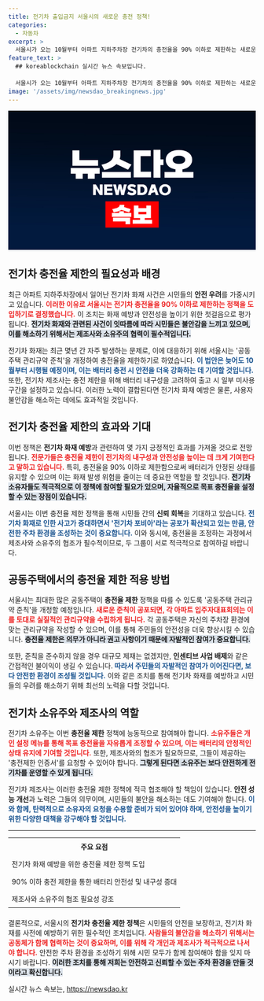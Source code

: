 ```yaml
---
title: 전기차 출입금지 서울시의 새로운 충전 정책!
categories:
  - 자동차
excerpt: >
  서울시가 오는 10월부터 아파트 지하주차장 전기차의 충전율을 90% 이하로 제한하는 새로운 정책을 도입합니다. 이 조치는 빈번한 전기차 화재로 인한 시민의 불안을 해소하기 위한 것으로, 제조사와 소유주의 적극적인 참여가 필요합니다. 주행거리 저하는 감수하더라도 안전성을 높이는 선택이 될지 주목됩니다.
feature_text: >
  ## koreablockchain 실시간 뉴스 속보입니다.

  서울시가 오는 10월부터 아파트 지하주차장 전기차의 충전율을 90% 이하로 제한하는 새로운 정책을 도입합니다. 이 조치는 빈번한 전기차 화재로 인한 시민의 불안을 해소하기 위한 것으로, 제조사와 소유주의 적극적인 참여가 필요합니다. 주행거리 저하는 감수하더라도 안전성을 높이는 선택이 될지 주목됩니다.
image: '/assets/img/newsdao_breakingnews.jpg'
---
```


<p><img src="/assets/img/newsdao_breakingnews.jpg" alt="koreablockchain 속보" /></p>

<h2 data-ke-size="size26">전기차 충전율 제한의 필요성과 배경</h2>

<p data-ke-size="size16">최근 아파트 지하주차장에서 일어난 전기차 화재 사건은 시민들의 <b>안전 우려</b>를 가중시키고 있습니다. <b><span style="color: #ee2323;">이러한 이유로 서울시는 전기차 충전율을 90% 이하로 제한하는 정책을 도입하기로 결정했습니다.</span></b> 이 조치는 화재 예방과 안전성을 높이기 위한 첫걸음으로 평가됩니다. <b><span style="background-color: #21538527;">전기차 화재와 관련된 사건이 잇따름에 따라 시민들은 불안감을 느끼고 있으며, 이를 해소하기 위해서는 제조사와 소유주의 협력이 필수적입니다.</span></b></p>

<p data-ke-size="size16">전기차 화재는 최근 몇년 간 자주 발생하는 문제로, 이에 대응하기 위해 서울시는 '공동주택 관리규약 준칙'을 개정하여 충전율을 제한하기로 하였습니다. <b><span style="color: #1a5490;">이 법안은 늦어도 10월부터 시행될 예정이며, 이는 배터리 충전 시 안전을 더욱 강화하는 데 기여할 것입니다.</span></b> 또한, 전기차 제조사는 충전 제한을 위해 배터리 내구성을 고려하여 출고 시 일부 미사용 구간을 설정하고 있습니다. 이러한 노력이 결합된다면 전기차 화재 예방은 물론, 사용자 불안감을 해소하는 데에도 효과적일 것입니다.</p>

<h2 data-ke-size="size26">전기차 충전율 제한의 효과와 기대</h2>

<p data-ke-size="size16">이번 정책은 <b>전기차 화재 예방</b>과 관련하여 몇 가지 긍정적인 효과를 가져올 것으로 전망됩니다. <b><span style="color: #ee2323;">전문가들은 충전율 제한이 전기차의 내구성과 안전성을 높이는 데 크게 기여한다고 말하고 있습니다.</span></b> 특히, 충전율을 90% 이하로 제한함으로써 배터리가 안정된 상태를 유지할 수 있으며 이는 화재 발생 위험을 줄이는 데 중요한 역할을 할 것입니다. <b><span style="background-color: #21538527;">전기차 소유자들도 적극적으로 이 정책에 참여할 필요가 있으며, 자율적으로 목표 충전율을 설정할 수 있는 장점이 있습니다.</span></b> </p>

<p data-ke-size="size16">서울시는 이번 충전율 제한 정책을 통해 시민들 간의 <b>신뢰 회복</b>을 기대하고 있습니다. <b><span style="color: #1a5490;">전기차 화재로 인한 사고가 증대하면서 '전기차 포비아'라는 공포가 확산되고 있는 만큼, 안전한 주차 환경을 조성하는 것이 중요합니다.</span></b> 이와 동시에, 충전율을 조정하는 과정에서 제조사와 소유주의 협조가 필수적이므로, 두 그룹이 서로 적극적으로 참여하길 바랍니다.</p>

<h2 data-ke-size="size26">공동주택에서의 충전율 제한 적용 방법</h2>

<p data-ke-size="size16">서울시는 최대한 많은 공동주택이 <b>충전율 제한</b> 정책을 따를 수 있도록 '공동주택 관리규약 준칙'을 개정할 예정입니다. <b><span style="color: #ee2323;">새로운 준칙이 공포되면, 각 아파트 입주자대표회의는 이를 토대로 실질적인 관리규약을 수립하게 됩니다.</span></b> 각 공동주택은 자신의 주차장 환경에 맞는 관리규약을 작성할 수 있으며, 이를 통해 주민들의 안전성을 더욱 향상시킬 수 있습니다. <b><span style="background-color: #21538527;">충전율 제한은 의무가 아니라 권고 사항이기 때문에 자발적인 참여가 중요합니다.</span></b></p>

<p data-ke-size="size16">또한, 준칙을 준수하지 않을 경우 대규모 제재는 없겠지만, <b>인센티브 사업 배제</b>와 같은 간접적인 불이익이 생길 수 있습니다.<b><span style="color: #1a5490;"> 따라서 주민들의 자발적인 참여가 이어진다면, 보다 안전한 환경이 조성될 것입니다.</span></b> 이와 같은 조치를 통해 전기차 화재를 예방하고 시민들의 우려를 해소하기 위해 최선의 노력을 다할 것입니다.</p>

<h2 data-ke-size="size26">전기차 소유주와 제조사의 역할</h2>

<p data-ke-size="size16">전기차 소유주는 이번 <b>충전율 제한</b> 정책에 능동적으로 참여해야 합니다. <b><span style="color: #ee2323;">소유주들은 개인 설정 메뉴를 통해 목표 충전율을 자유롭게 조정할 수 있으며, 이는 배터리의 안정적인 상태 유지에 기여할 것입니다.</span></b> 또한, 제조사와의 협조가 필요하므로, 그들이 제공하는 '충전제한 인증서'를 요청할 수 있어야 합니다. <b><span style="background-color: #21538527;">그렇게 된다면 소유주는 보다 안전하게 전기차를 운영할 수 있게 됩니다.</span></b></p>

<p data-ke-size="size16">전기차 제조사는 이러한 충전율 제한 정책에 적극 협조해야 할 책임이 있습니다. <b>안전 성능 개선</b>과 노력은 그들의 의무이며, 시민들의 불안을 해소하는 데도 기여해야 합니다. <b><span style="color: #1a5490;">이와 함께, 탄력적으로 소유자의 요청을 수용할 준비가 되어 있어야 하며, 안전성을 높이기 위한 다양한 대책을 강구해야 할 것입니다.</span></b></p>

<hr>

<table style="width: 100%; border-collapse: collapse; margin-bottom: 20px;">
  <tr>
    <td style="text-align: center; height: 30px;"><b>주요 요점</b></td>
  </tr>
  <tr>
    <td style="height: 30px;">전기차 화재 예방을 위한 충전율 제한 정책 도입</td>
  </tr>
  <tr>
    <td style="height: 30px;">90% 이하 충전 제한을 통한 배터리 안전성 및 내구성 증대</td>
  </tr>
  <tr>
    <td style="height: 30px;">제조사와 소유주의 협조 필요성 강조</td>
  </tr>
</table>

<p data-ke-size="size16">결론적으로, 서울시의 <b>전기차 충전율 제한 정책</b>은 시민들의 안전을 보장하고, 전기차 화재를 사전에 예방하기 위한 필수적인 조치입니다. <b><span style="color: #ee2323;">사람들의 불안감을 해소하기 위해서는 공동체가 함께 협력하는 것이 중요하며, 이를 위해 각 개인과 제조사가 적극적으로 나서야 합니다.</span></b> 안전한 주차 환경을 조성하기 위해 시민 모두가 함께 참여해야 함을 잊지 마시기 바랍니다. <b><span style="background-color: #21538527;">이러한 조치를 통해 저희는 안전하고 신뢰할 수 있는 주차 환경을 만들 것이라고 확신합니다.</span></b></p>
실시간 뉴스 속보는, <a href="https://newsdao.kr" rel="dofollow">https://newsdao.kr</a>


